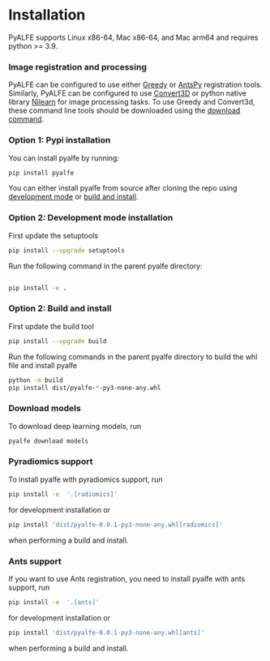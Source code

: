 # Installation

PyALFE supports Linux x86-64, Mac x86-64, and Mac arm64 and requires python >= 3.9.

### Image registration and processing
PyALFE can be configured to use either [Greedy](https://greedy.readthedocs.io/en/latest/) or [AntsPy](https://antspy.readthedocs.io/en/latest/registration.html) registration tools.
Similarly, PyALFE can be configured to use [Convert3D](https://sourceforge.net/p/c3d/git/ci/master/tree/doc/c3d.md) or python native library [Nilearn](https://nilearn.github.io/stable/index.html) for image processing tasks.
To use Greedy and Convert3d, these command line tools should be downloaded using the [download command](#download-models-and-tools).

### Option 1: Pypi installation
You can install pyalfe by running:
```bash
pip install pyalfe
```

You can either install pyalfe from source after cloning the repo using [development mode](#development-mode-installation) or [build and install](#build-and-install).

### Option 2: Development mode installation

First update the setuptools
```bash
pip install --upgrade setuptools
```

Run the following command in the parent pyalfe directory:

```bash

pip install -e .
```

### Option 2: Build and install

First update the build tool
```bash
pip install --upgrade build
```

Run the following commands in the parent pyalfe directory to build the whl file and install pyalfe
```bash
python -m build
pip install dist/pyalfe-*-py3-none-any.whl
```

### Download models
To download deep learning models, run
```bash
pyalfe download models
```
### Pyradiomics support
To install pyalfe with pyradiomics support, run
```bash
pip install -e  '.[radiomics]'
```
for development installation or
```bash
pip install 'dist/pyalfe-0.0.1-py3-none-any.whl[radiomics]'
```
when performing a build and install.

### Ants support
If you want to use Ants registration, you need to install pyalfe with ants support, run
```bash
pip install -e  '.[ants]'
```
for development installation or
```bash
pip install 'dist/pyalfe-0.0.1-py3-none-any.whl[ants]'
```
when performing a build and install.
